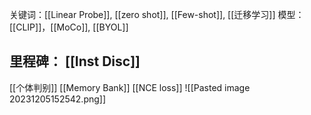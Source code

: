 
关键词：[[Linear Probe]], [[zero shot]], [[Few-shot]], [[迁移学习]]
模型：[[CLIP]]，[[MoCo]], [[BYOL]]

## 里程碑： [[Inst Disc]]
[[个体判别]] [[Memory Bank]] [[NCE loss]]
![[Pasted image 20231205152542.png]]

